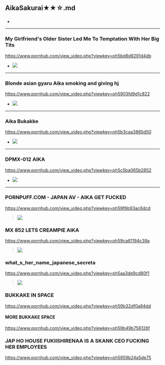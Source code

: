 ## AikaSakurai★★☆.md
### 

- ![]()
---
### My Girlfriend's Older Sister Led Me To Temptation With Her Big Tits
https://www.pornhub.com/view_video.php?viewkey=ph5bd8d8291d4db
- ![](https://di.phncdn.com/videos/201810/30/189844481/original/(m=ecuKGgaaaa)(mh=6062rZkxXouDRRZV)15.jpg)
---
### Blonde asian gyaru Aika smoking and giving hj
https://www.pornhub.com/view_video.php?viewkey=ph5903fd9d1c822
- ![](https://di.phncdn.com/videos/201704/29/114800831/original/(m=ecuKGgaaaa)(mh=6vIP1_Rbb0y7C_gP)12.jpg)
---
### Aika Bukakke
https://www.pornhub.com/view_video.php?viewkey=ph5b3caa3885d50
- ![](https://di.phncdn.com/videos/201807/04/173039421/original/(m=ecuKGgaaaa)(mh=QCrlvHK2HM3BFV2d)11.jpg)
---
### DPMX-012 AIKA
https://www.pornhub.com/view_video.php?viewkey=ph5c5ba065b2852
- ![](https://ci.phncdn.com/videos/201902/07/206256551/original/(m=ecuKGgaaaa)(mh=erkDhpeKdcJRMoxs)15.jpg)
---
### PORNPUFF.COM - JAPAN AV - AIKA GET FUCKED
https://www.pornhub.com/view_video.php?viewkey=ph59f6b93ac6dcd
>![](https://bi.phncdn.com/videos/201710/30/139023012/original/(m=ecuKGgaaaa)(mh=OS6QrAvAxUL7Cmh8)15.jpg)
### MX 852 LETS CREAMPIE AIKA
https://www.pornhub.com/view_video.php?viewkey=ph59ca61194c39a
>![](https://bi.phncdn.com/videos/201709/26/134424061/original/(m=ecuKGgaaaa)(mh=agCJndUJFMJnonRd)12.jpg)
### what_s_her_name_japanese_secreta
https://www.pornhub.com/view_video.php?viewkey=ph5aa3de9cd80f1
>![](https://ci.phncdn.com/videos/201803/10/157594312/original/(m=ecuKGgaaaa)(mh=KSlNHMNQDUnXZh8v)12.jpg)
### BUKKAKE IN SPACE
https://www.pornhub.com/view_video.php?viewkey=ph59b32df0a84dd
#### MORE BUKKAKE SPACE
https://www.pornhub.com/view_video.php?viewkey=ph59b49b756126f
### JAP HO HOUSE FUKIISHIRENAA IS A SKANK CEO FUCKING HER EMPLOYEES
https://www.pornhub.com/view_video.php?viewkey=ph5959b24a5de75
